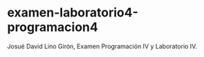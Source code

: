 # examen-laboratorio4-programacion4
Josué David Lino Girón, Examen Programación IV y Laboratorio IV.
